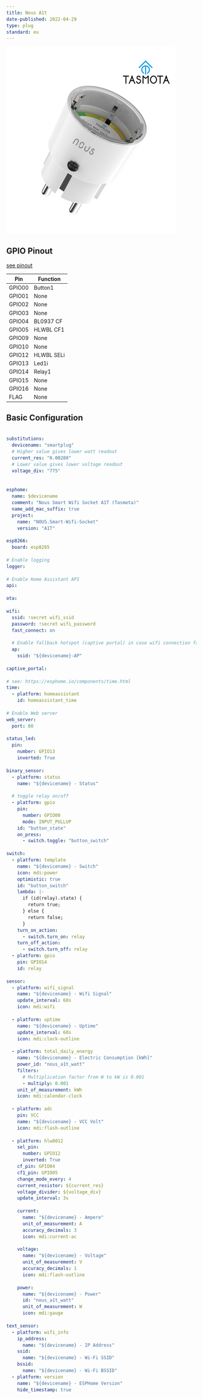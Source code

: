 ```yaml
---
title: Nous A1t
date-published: 2022-04-29
type: plug
standard: eu
---
```


![Nous A1T](neo_render4_tasmota.jpg  "Tasmota Version Plug")

## GPIO Pinout

[see pinout](https://nous.technology/product/a1t.html?show=manual)

| Pin    | Function   |
| ------ | ---------- |
| GPIO00 | Button1    |
| GPIO01 | None       |
| GPIO02 | None       |
| GPIO03 | None       |
| GPIO04 | BL0937 CF  |
| GPIO05 | HLWBL CF1  |
| GPIO09 | None       |
| GPIO10 | None       |
| GPIO12 | HLWBL SELi |
| GPIO13 | Led1i      |
| GPIO14 | Relay1     |
| GPIO15 | None       |
| GPIO16 | None       |
|  FLAG  | None       |

## Basic Configuration

```yaml

substitutions:
  devicename: "smartplug"
  # Higher value gives lower watt readout
  current_res: "0.00280"
  # Lower value gives lower voltage readout
  voltage_div: "775"


esphome:
  name: $devicename
  comment: "Nous Smart Wifi Socket A1T (Tasmota)"
  name_add_mac_suffix: true
  project:
    name: "NOUS.Smart-Wifi-Socket"
    version: "A1T"

esp8266:
  board: esp8285

# Enable logging
logger:

# Enable Home Assistant API
api:

ota:

wifi:
  ssid: !secret wifi_ssid
  password: !secret wifi_password
  fast_connect: on

  # Enable fallback hotspot (captive portal) in case wifi connection fails
  ap:
    ssid: "${devicename}-AP"

captive_portal:

# see: https://esphome.io/components/time.html
time:
  - platform: homeassistant
    id: homeassistant_time

# Enable Web server
web_server:
  port: 80

status_led:
  pin:
    number: GPIO13
    inverted: True

binary_sensor:
  - platform: status
    name: "${devicename} - Status"

  # toggle relay on/off
  - platform: gpio
    pin:
      number: GPIO00
      mode: INPUT_PULLUP
    id: "button_state"
    on_press:
      - switch.toggle: "button_switch"

switch:
  - platform: template
    name: "${devicename} - Switch"
    icon: mdi:power
    optimistic: true
    id: "button_switch"
    lambda: |-
      if (id(relay).state) {
        return true;
      } else {
        return false;
      }
    turn_on_action:
      - switch.turn_on: relay
    turn_off_action:
      - switch.turn_off: relay
  - platform: gpio
    pin: GPIO14
    id: relay

sensor:
  - platform: wifi_signal
    name: "${devicename} - Wifi Signal"
    update_interval: 60s
    icon: mdi:wifi

  - platform: uptime
    name: "${devicename} - Uptime"
    update_interval: 60s
    icon: mdi:clock-outline

  - platform: total_daily_energy
    name: "${devicename} - Electric Consumption [kWh]"
    power_id: "nous_a1t_watt"
    filters:
      # Multiplication factor from W to kW is 0.001
      - multiply: 0.001
    unit_of_measurement: kWh
    icon: mdi:calendar-clock

  - platform: adc
    pin: VCC
    name: "${devicename} - VCC Volt"
    icon: mdi:flash-outline

  - platform: hlw8012
    sel_pin:
      number: GPIO12
      inverted: True
    cf_pin: GPIO04
    cf1_pin: GPIO05
    change_mode_every: 4
    current_resistor: ${current_res}
    voltage_divider: ${voltage_div}
    update_interval: 3s

    current:
      name: "${devicename} - Ampere"
      unit_of_measurement: A
      accuracy_decimals: 3
      icon: mdi:current-ac

    voltage:
      name: "${devicename} - Voltage"
      unit_of_measurement: V
      accuracy_decimals: 1
      icon: mdi:flash-outline

    power:
      name: "${devicename} - Power"
      id: "nous_a1t_watt"
      unit_of_measurement: W
      icon: mdi:gauge

text_sensor:
  - platform: wifi_info
    ip_address:
      name: "${devicename} - IP Address"
    ssid:
      name: "${devicename} - Wi-Fi SSID"
    bssid:
      name: "${devicename} - Wi-Fi BSSID"
  - platform: version
    name: "${devicename} - ESPHome Version"
    hide_timestamp: true

```

